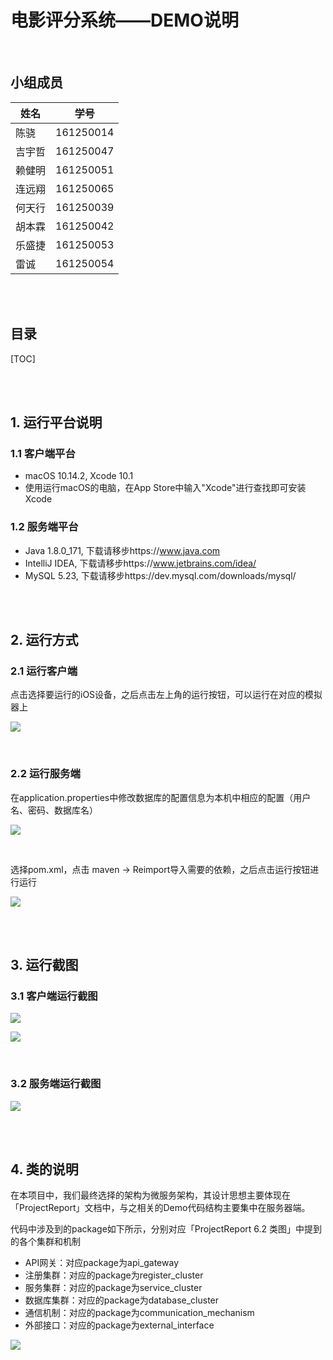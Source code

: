 # 电影评分系统——DEMO说明

<br/>

## 小组成员

| 姓名   | 学号      |
| ------ | --------- |
| 陈骁   | 161250014 |
| 吉宇哲 | 161250047 |
| 赖健明 | 161250051 |
| 连远翔 | 161250065 |
| 何天⾏ | 161250039 |
| 胡本霖 | 161250042 |
| 乐盛捷 | 161250053 |
| 雷诚   | 161250054 |

<br/>

<br/>

## 目录

[TOC]

<br/>

<br/>

## 1. 运行平台说明

### 1.1 客户端平台

- macOS 10.14.2, Xcode 10.1
- 使用运行macOS的电脑，在App Store中输入"Xcode"进行查找即可安装Xcode

### 1.2 服务端平台

- Java 1.8.0_171, 下载请移步https://www.java.com
- IntelliJ IDEA, 下载请移步https://www.jetbrains.com/idea/
- MySQL 5.23, 下载请移步https://dev.mysql.com/downloads/mysql/

<br/>

<br/>

## 2. 运行方式

### 2.1 运行客户端

点击选择要运行的iOS设备，之后点击左上角的运行按钮，可以运行在对应的模拟器上

![](pics/2.运行方式-客户端-1.png)

<br/>

### 2.2 运行服务端

在application.properties中修改数据库的配置信息为本机中相应的配置（用户名、密码、数据库名）

![](pics/2.运行方式-服务端-1.png)

<br/>

选择pom.xml，点击 maven -> Reimport导入需要的依赖，之后点击运行按钮进行运行

![](pics/2.运行方式-服务端-2.png)

<br/>

<br/>

## 3. 运行截图

### 3.1 客户端运行截图

![](pics/3.运行截图-客户端-1.png)

![](pics/3.运行截图-客户端-2.png)

<br/>

### 3.2 服务端运行截图

![](pics/3.运行截图-服务端-1.png)

<br/>

<br/>

## 4. 类的说明

在本项目中，我们最终选择的架构为微服务架构，其设计思想主要体现在「ProjectReport」文档中，与之相关的Demo代码结构主要集中在服务器端。

代码中涉及到的package如下所示，分别对应「ProjectReport 6.2 类图」中提到的各个集群和机制

- API网关：对应package为api_gateway
- 注册集群：对应的package为register_cluster
- 服务集群：对应的package为service_cluster
- 数据库集群：对应的package为database_cluster
- 通信机制：对应的package为communication_mechanism
- 外部接口：对应的package为external_interface

![](pics/4.类的说明-代码截图-1.png)
